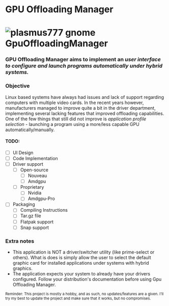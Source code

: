 # GPU Offloading Manager
# ![plasmus777 gnome GpuOffloadingManager](https://user-images.githubusercontent.com/118869201/221449922-9f5ba67d-7c34-40e4-b40a-cce493f6c95e.svg)

### **GPU Offloading Manager aims to implement an _user interface to configure and launch programs automatically under hybrid systems._**

### Objective
Linux based systems have always had issues and lack of support regarding computers with multiple video cards.
In the recent years however, manufacturers managed to improve quite a bit in the driver department, implementing several lacking features that improved offloading capabilities.
One of the few things that still did not improve is *application profile selection* - launching a program using a more/less capable GPU automatically/manually.

#### TODO:
- [ ] UI Design
- [ ] Code Implementation
- [ ] Driver support
	- [ ] Open-source
		- [ ] Nouveau
		- [ ] Amdgpu
	- [ ] Proprietary
		- [ ] Nvidia
		- [ ] Amdgpu-Pro
- [ ] Packaging
    - [ ] Compiling Instructions
    - [ ] Tar.gz file
    - [ ] Flatpak support
    - [ ] Snap support

### Extra notes
- This application is NOT a driver/switcher utility (like prime-select or others). What is does is simply allow the user to select the default graphic card for installed applications under systems with hybrid graphics.
- The application expects your system to already have your drivers configured. Follow your distribution's documentation before using Gpu Offloading Manager.

<sub>Reminder: This project is mostly a hobby, and as such, no updates/features are a given. I'll try my best to update the project and make sure that it works, but no compromises.</sub>
